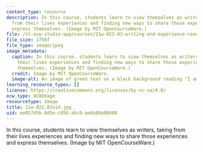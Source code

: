 ```yaml
---
content_type: resource
description: In this course, students learn to view themselves as writers, taking
  from their lives experiences and finding new ways to share those experiences and
  express themselves. (Image by MIT OpenCourseWare.)
file: /ol-ocw-studio-app/courses/21w-022-03-writing-and-experience-reading-and-writing-autobiography-spring-2014/ee857d5b8d5ec856abc9ae6a89a00488_21w-022.03s14.jpg
file_size: 17507
file_type: image/jpeg
image_metadata:
  caption: In this course, students learn to view themselves as writers, taking from
    their lives experiences and finding new ways to share those experiences and express
    themselves. (Image by MIT OpenCourseWare.)
  credit: Image by MIT OpenCourseWare.
  image-alt: An image of green text on a black background reading "I am a writer."
learning_resource_types: []
license: https://creativecommons.org/licenses/by-nc-sa/4.0/
ocw_type: OCWImage
resourcetype: Image
title: 21w-022.03s14.jpg
uid: ee857d5b-8d5e-c856-abc9-ae6a89a00488
---
```

In this course, students learn to view themselves as writers, taking from their lives experiences and finding new ways to share those experiences and express themselves. (Image by MIT OpenCourseWare.)